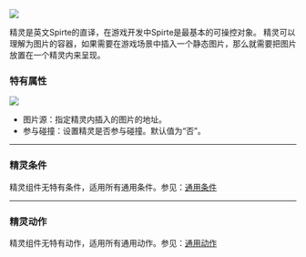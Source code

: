 ![](564a9735c70a6.png)

精灵是英文Spirte的直译，在游戏开发中Spirte是最基本的可操控对象。
精灵可以理解为图片的容器，如果需要在游戏场景中插入一个静态图片，那么就需要把图片放置在一个精灵内来呈现。

### 特有属性
![](564a9735aec3f.png)
- 图片源：指定精灵内插入的图片的地址。
- 参与碰撞：设置精灵是否参与碰撞。默认值为“否”。

------------


### 精灵条件
精灵组件无特有条件，适用所有通用条件。参见：[通用条件](../../commonElements/conditions/README.md)

------------


### 精灵动作
精灵组件无特有动作，适用所有通用动作。参见：[通用动作](../../commonElements/action/README.md)
